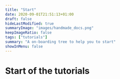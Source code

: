 ```yaml
---
title: "Start"
date: 2020-09-01T21:51:13+01:00
draft: false
hideLastModified: true
summaryImage: "images/handmade_docs.png"
keepImageRatio: false
tags: ["tutorials"]
summary: "A on-boarding tree to help you to start"
showInMenu: false
---
```


# Start of the tutorials
